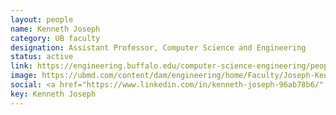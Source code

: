 ```yaml
---
layout: people
name: Kenneth Joseph
category: UB faculty
designation: Assistant Professor, Computer Science and Engineering
status: active
link: https://engineering.buffalo.edu/computer-science-engineering/people/faculty-directory/kenny-joseph.html
image: https://ubmd.com/content/dam/engineering/home/Faculty/Joseph-Kenny.jpg
social: <a href="https://www.linkedin.com/in/kenneth-joseph-96ab78b6/" target="_blank"><i class="icofont-linkedin"></i></a><a href="https://twitter.com/_kenny_joseph?lang=en" target="_blank"><i class="icofont-twitter"></i></a><a href="https://kennyjoseph.github.io/" target="_blank"><i class="icofont-web"></i></a><a href="mailto:kjoseph@buffalo.edu" target="_blank"><i class="icofont-email"></i></a>
key: Kenneth Joseph
---
```


